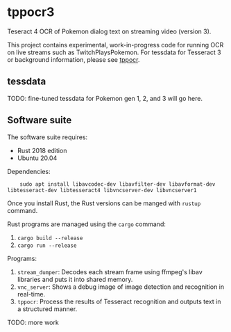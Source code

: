 # tppocr3

Teseract 4 OCR of Pokemon dialog text on streaming video (version 3).

This project contains experimental, work-in-progress code for running OCR on live streams such as TwitchPlaysPokemon. For tessdata for Tesseract 3 or background information, please see [tppocr](https://github.com/chfoo/tppocr).

## tessdata

TODO: fine-tuned tessdata for Pokemon gen 1, 2, and 3 will go here.

## Software suite

The software suite requires:

* Rust 2018 edition
* Ubuntu 20.04

Dependencies:

        sudo apt install libavcodec-dev libavfilter-dev libavformat-dev libtesseract-dev libtesseract4 libvncserver-dev libvncserver1

Once you install Rust, the Rust versions can be manged with `rustup` command.

Rust programs are managed using the `cargo` command:

1. `cargo build --release`
2. `cargo run --release`

Programs:

1. `stream_dumper`: Decodes each stream frame using ffmpeg's libav libraries and puts it into shared memory.
2. `vnc_server`: Shows a debug image of image detection and recognition in real-time.
3. `tppocr`: Process the results of Tesseract recognition and outputs text in a structured manner.

TODO: more work
